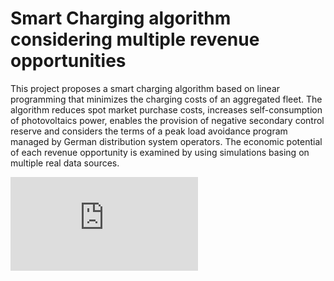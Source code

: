 # Smart Charging algorithm considering multiple revenue opportunities

This project proposes a smart charging algorithm based on linear programming that minimizes the charging costs of an aggregated fleet. The algorithm reduces spot market purchase costs, increases self-consumption of photovoltaics power, enables the provision of negative secondary control reserve and considers the terms of a peak load avoidance program managed by German distribution system operators. The economic potential of each revenue opportunity is examined by using simulations basing on multiple real data sources.

![alt text](https://github.com/nicopieper/SmartCharging/blob/SimulationExtendParallel/ReadmeImages/3DatasetsAlgo1.pdf?raw=true)
